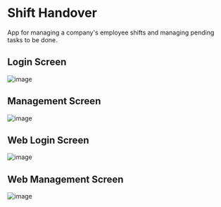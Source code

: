 # Shift Handover

App for managing a company's employee shifts and managing pending tasks to be done.

## Login Screen
![image](https://github.com/abraaocrvlh42/shift_handover/assets/107937340/fb0b2ad8-671f-4c5b-87e4-59471c9d29d8)

## Management Screen
![image](https://github.com/abraaocrvlh42/shift_handover/assets/107937340/ea5aa1d2-a82e-44ff-aae9-6007b2414595)

## Web Login Screen
![image](https://github.com/abraaocrvlh42/shift_handover/assets/107937340/682da8e2-8dda-4f92-883d-9ed131dd7f34)

## Web Management Screen
![image](https://github.com/abraaocrvlh42/shift_handover/assets/107937340/4a01af2d-a103-46c6-98f2-1a13a36c5d31)

